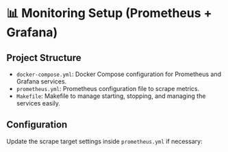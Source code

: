 # 📊 Monitoring Setup (Prometheus + Grafana)

## Project Structure

- `docker-compose.yml`: Docker Compose configuration for Prometheus and Grafana services.
- `prometheus.yml`: Prometheus configuration file to scrape metrics.
- `Makefile`: Makefile to manage starting, stopping, and managing the services easily.

## Configuration

Update the scrape target settings inside `prometheus.yml` if necessary:
